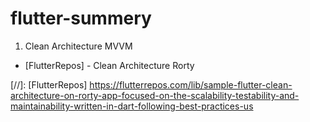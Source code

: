 # flutter-summery

1. Clean Architecture MVVM
- [FlutterRepos] - Clean Architecture Rorty

[//]:
[FlutterRepos] <https://flutterrepos.com/lib/sample-flutter-clean-architecture-on-rorty-app-focused-on-the-scalability-testability-and-maintainability-written-in-dart-following-best-practices-us>
